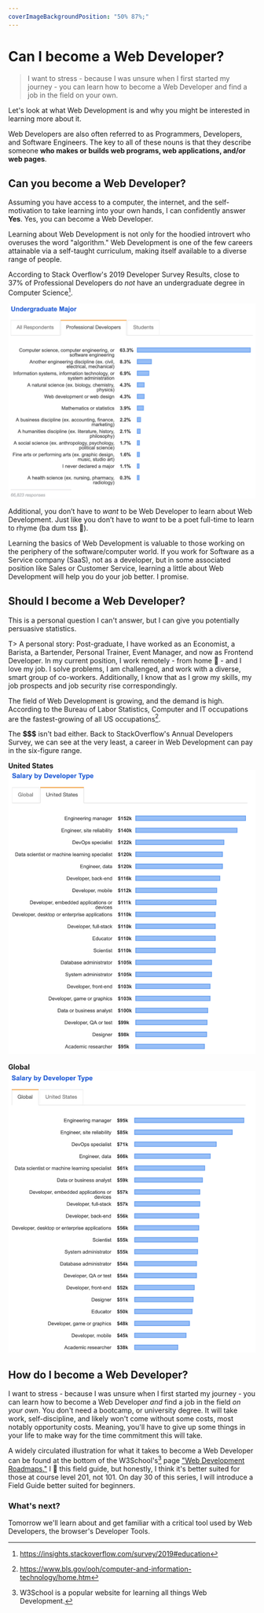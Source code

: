 ```yaml
---
coverImageBackgroundPosition: "50% 87%;"
---
```


# Can I become a Web Developer?

> I want to stress - because I was unsure when I first started my journey - you can learn how to become a Web Developer and find a job in the field on your own.

Let's look at what Web Development is and why you might be interested in learning more about it.

Web Developers are also often referred to as Programmers, Developers, and Software Engineers. The key to all of these nouns is that they describe someone **who makes or builds web programs, web applications, and/or web pages**.

## Can you become a Web Developer?

Assuming you have access to a computer, the internet, and the self-motivation to take learning into your own hands, I can confidently answer **Yes**. Yes, you can become a Web Developer.

Learning about Web Development is not only for the hoodied introvert who overuses the word "algorithm." Web Development is one of the few careers attainable via a self-taught curriculum, making itself available to a diverse range of people.

According to Stack Overflow's 2019 Developer Survey Results, close to 37% of Professional Developers do _not_ have an undergraduate degree in Computer Science[^stackoverfloweducation].

![](public/assets/stackoverflow-undergraduate-degree.png)

Additional, you don’t have to _want_ to be Web Developer to learn about Web Development. Just like you don’t have to _want_ to be a poet full-time to learn to rhyme (ba dum tss 🥁).

Learning the basics of Web Development is valuable to those working on the periphery of the software/computer world. If you work for Software as a Service company (SaaS), not as a developer, but in some associated position like Sales or Customer Service, learning a little about Web Development will help you do your job better. I promise.

## Should I become a Web Developer?

This is a personal question I can't answer, but I can give you potentially persuasive statistics.

T> A personal story: Post-graduate, I have worked as an Economist, a Barista, a Bartender, Personal Trainer, Event Manager, and now as Frontend Developer. In my current position, I work remotely - from home 🏡 - and I love my job. I solve problems, I am challenged, and work with a diverse, smart group of co-workers. Additionally, I know that as I grow my skills, my job prospects and job security rise correspondingly.

The field of Web Development is growing, and the demand is high. According to the Bureau of Labor Statistics, Computer and IT occupations are the fastest-growing of all US occupations[^bls].

The **\$\$\$** isn't bad either. Back to StackOverflow's Annual Developers Survey, we can see at the very least, a career in Web Development can pay in the six-figure range.

**United States**
![](public/assets/salary-us.png)

**Global**
![](public/assets/salary-global.png)

## How do I become a Web Developer?

I want to stress - because I was unsure when I first started my journey - you can learn how to become a Web Developer _and_ find a job in the field _on your own_. You don't need a bootcamp, or university degree. It will take work, self-discipline, and likely won't come without some costs, most notably opportunity costs. Meaning, you'll have to give up some things in your life to make way for the time commitment this will take.

A widely circulated illustration for what it takes to become a Web Developer can be found at the bottom of the W3School's[^w3s] page ["Web Development Roadmaps."](https://www.w3schools.com/whatis/) I 💛 this field guide, but honestly, I think it's better suited for those at course level 201, not 101. On day 30 of this series, I will introduce a Field Guide better suited for beginners.

### What's next?

Tomorrow we'll learn about and get familiar with a critical tool used by Web Developers, the browser's Developer Tools.

[^bls]: https://www.bls.gov/ooh/computer-and-information-technology/home.htm
[^stackoverfloweducation]: https://insights.stackoverflow.com/survey/2019#education
[^w3s]: W3School is a popular website for learning all things Web Development.
